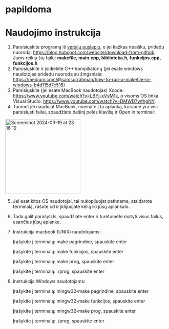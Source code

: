 # papildoma

# Naudojimo instrukcija
1. Parsisiųskite programą iš [versijų puslapio](https://github.com/kamzob/papildoma/tags), o jei kažkas neaišku, pridedu nuorodą: https://blog.hubspot.com/website/download-from-github. Jums reikia šių failų: **makefile, main.cpp, biblioteka.h, funkcijos.cpp, funkcijos.h**
2. Parsisiųskite ir įsidiekite C++ kompiliatorių (jei esate windows naudotojas pridedu nuorodą su žingsniais: https://medium.com/@samsorrahman/how-to-run-a-makefile-in-windows-b4d115d7c516)
3. Parsisiųskite (jei esate MacBook naudotojas) Xcode: https://www.youtube.com/watch?v=LBYj-xVvM1k, o visoms OS tinka Visual Studio: https://www.youtube.com/watch?v=DMWD7wfhgNY.
4. Tuomet jei naudojat MacBook, nueinate į ta aplanką, kuriame yra visi parsisiųsti failai, spaudžiate dešinį pelės klavišą ir Open in terminal: 
<img width="234" alt="Screenshot 2024-03-19 at 23 16 19" src="https://github.com/kamzob/ojektinis1/assets/149818908/9e516c7d-9673-4cc8-aea2-fd1eafef7e11">

5. Jei esat kitos OS naudotojai, tai nukopijuojat pathname, atsidarote terminalą, rašote cd ir įklijuojate kelią iki jūsų aplankalo.
6. Tada galit parašyti ls, spaudžiate enter ir turėtumėte matyti visus failus, esančius jūsų aplanke.
7. Instrukcija macbook (UNIX) naudotojams:
   
   Įrašykite į terminalą:  make pagrindine, spauskite enter
   
   Įrašykite į terminalą:  make funkcijos, spauskite enter
   
   Įrašykite į terminalą:  make prog, spauskite enter
    
   Įrašykite į terminalą:  ./prog, spauskite enter
   
8. Instrukcija Windows naudotojams:

   Įrašykite į terminalą:  mingw32-make pagrindine, spauskite enter

   Įrašykite į terminalą:  mingw32-make funkcijos, spauskite enter

   Įrašykite į terminalą:  mingw32-make prog, spauskite enter

   Įrašykite į terminalą:  ./prog, spauskite enter
